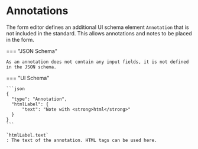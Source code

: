 # Annotations

The form editor defines an additional UI schema element `Annotation` that is not included in the standard. This allows annotations and notes to be placed in the form.

=== "JSON Schema"

    As an annotation does not contain any input fields, it is not defined in the JSON schema.

=== "UI Schema"

    ```json
    {
      "type": "Annotation",
      "htmlLabel": {
          "text": "Note with <strong>html</strong>"
      }
    }
    ```

    `htmlLabel.text`
    : The text of the annotation. HTML tags can be used here.
